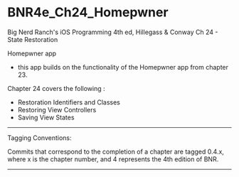 BNR4e_Ch24_Homepwner
======================== 

Big Nerd Ranch's iOS Programming 4th ed, Hillegass & Conway
Ch 24 - State Restoration

Homepwner app 
- this app builds on the functionality of the Homepwner app from chapter 23.

Chapter 24 covers the following :
- Restoration Identifiers and Classes
- Restoring View Controllers
- Saving View States

-----------------------------------
Tagging Conventions: 

Commits that correspond to the completion of a chapter are tagged 0.4.x, 
where x is the chapter number, and 4 represents the 4th edition of BNR. 

-----------------------------------
